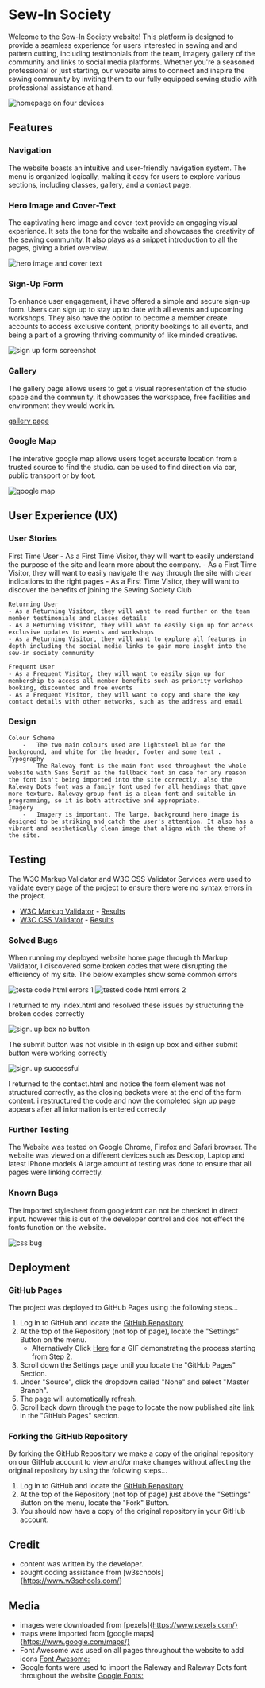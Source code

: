 # Sew-In Society

Welcome to the Sew-In Society website! This platform is designed to provide a seamless experience for users interested in sewing and and pattern cutting, including testimonials from the team, imagery gallery of the community and links to social media platforms. Whether you're a seasoned professional or just starting, our website aims to connect and inspire the sewing community by inviting them to our fully equipped sewing studio with professional assistance at hand.

![homepage on four devices](documentation/feature_1.png)

## Features

### Navigation

The website boasts an intuitive and user-friendly navigation system. The menu is organized logically, making it easy for users to explore various sections, including classes, gallery, and a contact page.

### Hero Image and Cover-Text

The captivating hero image and cover-text provide an engaging visual experience. It sets the tone for the website and showcases the creativity of the sewing community. It also plays as a snippet introduction to all the pages, giving a brief overview.

![hero image and cover text](documentation/feature_4.png)

### Sign-Up Form

To enhance user engagement, i have offered a simple and secure sign-up form. Users can sign up to stay up to date with all events and upcoming workshops. They also have the option to become a member create accounts to access exclusive content, priority bookings to all events, and being a part of a growing thriving community of like minded creatives.

![sign up form screenshot](documentation/feature_2.png)

### Gallery

The gallery page allows users to get a visual representation of the studio space and the community. it showcases the workspace, free facilities and environment they would work in.

[gallery page](documentation/feature_5.png)

### Google Map

The interative google map allows users toget accurate location from a trusted source to find the studio. can be used to find direction via car, public transport or by foot.

![google map](documentation/feature_3.png)

## User Experience (UX)

### User Stories

First Time User - As a First Time Visitor, they will want to easily understand the purpose of the site and learn more about the company. - As a First Time Visitor, they will want to easily navigate the way through the site with clear indications to the right pages - As a First Time Visitor, they will want to discover the benefits of joining the Sewing Society Club

    Returning User
    - As a Returning Visitor, they will want to read further on the team member testimonials and classes details
    - As a Returning Visitor, they will want to easily sign up for access exclusive updates to events and workshops
    - As a Returning Visitor, they will want to explore all features in depth including the social media links to gain more insght into the sew-in society community

    Frequent User
    - As a Frequent Visitor, they will want to easily sign up for membership to access all member benefits such as priority workshop booking, discounted and free events
    - As a Frequent Visitor, they will want to copy and share the key contact details with other networks, such as the address and email

### Design

    Colour Scheme
        -   The two main colours used are lightsteel blue for the background, and white for the header, footer and some text .
    Typography
        -   The Raleway font is the main font used throughout the whole website with Sans Serif as the fallback font in case for any reason the font isn't being imported into the site correctly. also the Raleway Dots font was a family font used for all headings that gave more texture. Raleway group font is a clean font and suitable in programming, so it is both attractive and appropriate.
    Imagery
        -   Imagery is important. The large, background hero image is designed to be striking and catch the user's attention. It also has a vibrant and aesthetically clean image that aligns with the theme of the site.

## Testing

The W3C Markup Validator and W3C CSS Validator Services were used to validate every page of the project to ensure there were no syntax errors in the project.

- [W3C Markup Validator](https://jigsaw.w3.org/css-validator/#validate_by_input) - [Results](https://github.com/)
- [W3C CSS Validator](https://jigsaw.w3.org/css-validator/#validate_by_input) - [Results](https://github.com/)

### Solved Bugs

When running my deployed website home page through th Markup Validator, I discovered some broken codes that were disrupting the efficiency of my site. The below examples show some common errors

![teste code html errors 1](documentation/feature_6.png)
![tested code html errors 2 ](documentation/feature_7.png)

I returned to my index.html and resolved these issues by structuring the broken codes correctly

![sign. up box no button](documentation/feature_8.png)

The submit button was not visible in th esign up box and either submit button were working correctly

![sign. up successful](documentation/feature_9.png)

I returned to the contact.html and notice the form element was not structured correctly, as the closing backets were at the end of the form content. i restructured the code and now the completed sign up page appears after all information is entered correctly

### Further Testing

The Website was tested on Google Chrome, Firefox and Safari browser.
The website was viewed on a different devices such as Desktop, Laptop and latest iPhone models
A large amount of testing was done to ensure that all pages were linking correctly.

### Known Bugs

The imported stylesheet from googlefont can not be checked in direct input. however this is out of the developer control and dos not effect the fonts function on the website.

![css bug](documentation/css_1.png)

## Deployment

### GitHub Pages

The project was deployed to GitHub Pages using the following steps...

1. Log in to GitHub and locate the [GitHub Repository](https://github.com/)
2. At the top of the Repository (not top of page), locate the "Settings" Button on the menu.
   - Alternatively Click [Here](https://raw.githubusercontent.com/) for a GIF demonstrating the process starting from Step 2.
3. Scroll down the Settings page until you locate the "GitHub Pages" Section.
4. Under "Source", click the dropdown called "None" and select "Master Branch".
5. The page will automatically refresh.
6. Scroll back down through the page to locate the now published site [link](https://github.com) in the "GitHub Pages" section.

### Forking the GitHub Repository

By forking the GitHub Repository we make a copy of the original repository on our GitHub account to view and/or make changes without affecting the original repository by using the following steps...

1. Log in to GitHub and locate the [GitHub Repository](https://github.com/)
2. At the top of the Repository (not top of page) just above the "Settings" Button on the menu, locate the "Fork" Button.
3. You should now have a copy of the original repository in your GitHub account.

## Credit

- content was written by the developer.
- sought coding assistance from [w3schools]{<https://www.w3schools.com/>}

## Media

- images were downloaded from [pexels]{https://www.pexels.com/}
- maps were imported from [google maps]{https://www.google.com/maps/}
- Font Awesome was used on all pages throughout the website to add icons [Font Awesome:](https://fontawesome.com/)
- Google fonts were used to import the Raleway and Raleway Dots font throughout the website [Google Fonts:](https://fonts.google.com/)
